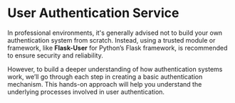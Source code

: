 # User Authentication Service

In professional environments, it's generally advised not to build your own authentication system from scratch. Instead, using a trusted module or framework, like **Flask-User** for Python’s Flask framework, is recommended to ensure security and reliability.

However, to build a deeper understanding of how authentication systems work, we’ll go through each step in creating a basic authentication mechanism. This hands-on approach will help you understand the underlying processes involved in user authentication.
